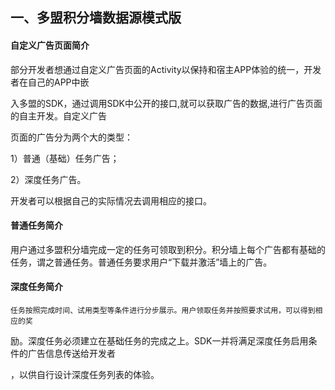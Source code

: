 ## 一、多盟积分墙数据源模式版

#### 自定义广告页面简介

部分开发者想通过自定义广告页面的Activity以保持和宿主APP体验的统一，开发者在自己的APP中嵌

入多盟的SDK，通过调用SDK中公开的接口,就可以获取广告的数据,进行广告页面的自主开发。自定义广告

页面的广告分为两个大的类型：

1）普通（基础）任务广告；

2）深度任务广告。

开发者可以根据自己的实际情况去调用相应的接口。

#### 普通任务简介

用户通过多盟积分墙完成一定的任务可领取到积分。积分墙上每个广告都有基础的任务，谓之普通任务。普通任务要求用户“下载并激活”墙上的广告。

#### 深度任务简介

```
任务按照完成时间、试用类型等条件进行分步展示。用户领取任务并按照要求试用，可以得到相应的奖
```

励。深度任务必须建立在基础任务的完成之上。SDK一并将满足深度任务启用条件的广告信息传送给开发者

，以供自行设计深度任务列表的体验。

